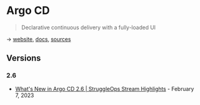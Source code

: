 # Argo CD

> Declarative continuous delivery with a fully-loaded UI

→ [website](https://argoproj.github.io/cd/), [docs](https://argo-cd.readthedocs.io/), [sources](https://github.com/argoproj/argo-cd)

## Versions

### 2.6

* [What's New in Argo CD 2.6 | StruggleOps Stream Highlights](https://www.youtube.com/watch?v=2VF2x72dZsQ) - February 7, 2023
